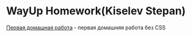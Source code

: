 # WayUp Homework(Kiselev Stepan)
[Первая домашная работа](https://stepashka1999.github.io/WUHomework/First_HomeWork "Первое дз(Без CSS)") - первая домашняя работа без CSS
